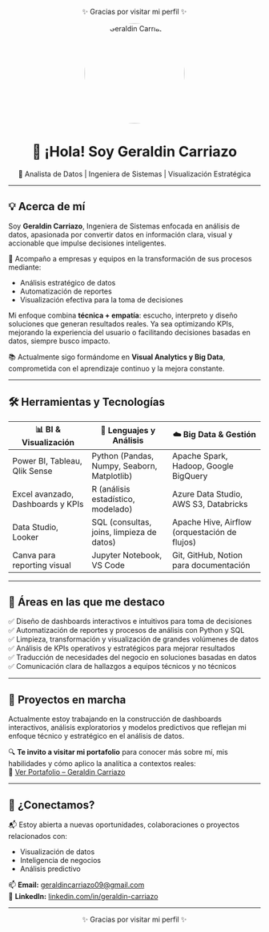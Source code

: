 <p align="center">✨ Gracias por visitar mi perfil ✨</p>

<p align="center">
  <img src="geraldin.png" alt="Geraldin Carriazo" width="200" style="border-radius: 50%;">
</p>

<h1 align="center">👋 ¡Hola! Soy Geraldin Carriazo</h1>
<p align="center">🚀 Analista de Datos | Ingeniera de Sistemas | Visualización Estratégica</p>

---

## 💡 Acerca de mí

Soy **Geraldin Carriazo**, Ingeniera de Sistemas enfocada en análisis de datos, apasionada por convertir datos en información clara, visual y accionable que impulse decisiones inteligentes.

🎯 Acompaño a empresas y equipos en la transformación de sus procesos mediante:
- Análisis estratégico de datos
- Automatización de reportes
- Visualización efectiva para la toma de decisiones

Mi enfoque combina **técnica + empatía**: escucho, interpreto y diseño soluciones que generan resultados reales. Ya sea optimizando KPIs, mejorando la experiencia del usuario o facilitando decisiones basadas en datos, siempre busco impacto.

📚 Actualmente sigo formándome en **Visual Analytics y Big Data**, comprometida con el aprendizaje continuo y la mejora constante.

---

## 🛠️ Herramientas y Tecnologías

| 📊 **BI & Visualización**           | 🐍 **Lenguajes y Análisis**                        | ☁️ **Big Data & Gestión**                      |
|------------------------------------|--------------------------------------------------|------------------------------------------------|
| Power BI, Tableau, Qlik Sense      | Python (Pandas, Numpy, Seaborn, Matplotlib)      | Apache Spark, Hadoop, Google BigQuery          |
| Excel avanzado, Dashboards y KPIs | R (análisis estadístico, modelado)               | Azure Data Studio, AWS S3, Databricks          |
| Data Studio, Looker                | SQL (consultas, joins, limpieza de datos)        | Apache Hive, Airflow (orquestación de flujos)  |
| Canva para reporting visual        | Jupyter Notebook, VS Code                        | Git, GitHub, Notion para documentación         |

---

## 💼 Áreas en las que me destaco

✅ Diseño de dashboards interactivos e intuitivos para toma de decisiones  
✅ Automatización de reportes y procesos de análisis con Python y SQL  
✅ Limpieza, transformación y visualización de grandes volúmenes de datos  
✅ Análisis de KPIs operativos y estratégicos para mejorar resultados  
✅ Traducción de necesidades del negocio en soluciones basadas en datos  
✅ Comunicación clara de hallazgos a equipos técnicos y no técnicos  

---

## 📂 Proyectos en marcha

Actualmente estoy trabajando en la construcción de dashboards interactivos, análisis exploratorios y modelos predictivos que reflejan mi enfoque técnico y estratégico en el análisis de datos.

🔍 **Te invito a visitar mi portafolio** para conocer más sobre mí, mis habilidades y cómo aplico la analítica a contextos reales:  
🔗 [Ver Portafolio – Geraldin Carriazo](https://www.notion.so/Portafolio-Analistas-de-Datos-Geraldin-Carriazo-222286f5d5408003b6a2f66a58adc572?source=copy_link)

---

## 🤝 ¿Conectamos?

📬 Estoy abierta a nuevas oportunidades, colaboraciones o proyectos relacionados con:
- Visualización de datos
- Inteligencia de negocios
- Análisis predictivo

📫 **Email:** geraldincarriazo09@gmail.com  
🔗 **LinkedIn:** [linkedin.com/in/geraldin-carriazo](https://www.linkedin.com/in/geraldin-carriazo/)

---

<p align="center">✨ Gracias por visitar mi perfil ✨</p>


